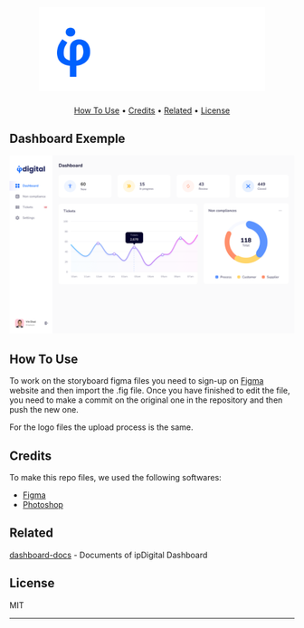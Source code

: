 <h1 align="center">
  <br>
  <img src="/logo/full_nobg_white.png" alt="ipDigital full logo" width="400">
  <br>
</h1>

<p align="center">
  <a href="#how-to-use">How To Use</a> •
  <a href="#credits">Credits</a> •
  <a href="#related">Related</a> •
  <a href="#license">License</a>
</p>

## Dashboard Exemple

![Dashboard](/storyboard/exported/Dashboard.png?raw=true "Dashboard")

## How To Use

To work on the storyboard figma files you need to sign-up on [Figma](https://www.figma.com/) website and then import the .fig file.
Once you have finished to edit the file, you need to make a commit on the original one in the repository and then push the new one.

For the logo files the upload process is the same.

## Credits

To make this repo files, we used the following softwares:

- [Figma](https://www.figma.com/)
- [Photoshop](https://www.adobe.com/it/products/photoshop.html)

## Related

[dashboard-docs](https://github.com/PCTO-2122/dashboard-docs) - Documents of ipDigital Dashboard

## License

MIT

---
